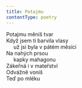 ```yaml
---
title: Potajmu
contentType: poetry
---
```


<section>

Potajmu měníš tvar  
Když jsem ti barvila vlasy  
     už jsi byla v pátém měsíci  
Na nahých prsou  
     kapky mahagonu  
Zákeřná i v mateřství  
Odvážně voníš  
Teď po mléku

</section>
